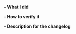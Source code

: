 <!--
Customized from the template (https://github.com/docker/cli/blob/master/.github/PULL_REQUEST_TEMPLATE.md)

Please make sure you've read and understood our contributing guidelines;
https://github.com/ZupIT/horusec-devkit/blob/master/CONTRIBUTING.md

Please provide the following information:
-->

**- What I did**

**- How to verify it**

**- Description for the changelog**
<!--
Write a short (one line) summary that describes the changes in this
pull request for inclusion in the changelog:
-->

